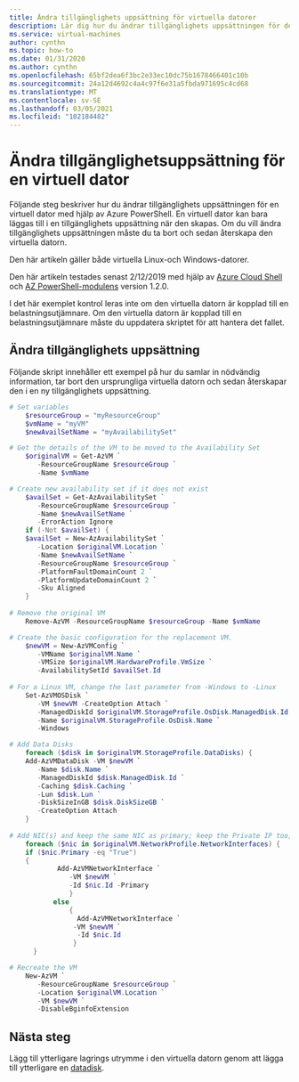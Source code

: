 ```yaml
---
title: Ändra tillgänglighets uppsättning för virtuella datorer
description: Lär dig hur du ändrar tillgänglighets uppsättningen för den virtuella datorn med hjälp av Azure PowerShell.
ms.service: virtual-machines
author: cynthn
ms.topic: how-to
ms.date: 01/31/2020
ms.author: cynthn
ms.openlocfilehash: 65bf2dea6f3bc2e33ec10dc75b1678466401c10b
ms.sourcegitcommit: 24a12d4692c4a4c97f6e31a5fbda971695c4cd68
ms.translationtype: MT
ms.contentlocale: sv-SE
ms.lasthandoff: 03/05/2021
ms.locfileid: "102184482"
---
```

# <a name="change-the-availability-set-for-a-vm"></a>Ändra tillgänglighetsuppsättning för en virtuell dator
Följande steg beskriver hur du ändrar tillgänglighets uppsättningen för en virtuell dator med hjälp av Azure PowerShell. En virtuell dator kan bara läggas till i en tillgänglighets uppsättning när den skapas. Om du vill ändra tillgänglighets uppsättningen måste du ta bort och sedan återskapa den virtuella datorn. 

Den här artikeln gäller både virtuella Linux-och Windows-datorer.

Den här artikeln testades senast 2/12/2019 med hjälp av [Azure Cloud Shell](https://shell.azure.com/powershell) och [AZ PowerShell-modulens](/powershell/azure/install-az-ps) version 1.2.0.

I det här exemplet kontrol leras inte om den virtuella datorn är kopplad till en belastningsutjämnare. Om den virtuella datorn är kopplad till en belastningsutjämnare måste du uppdatera skriptet för att hantera det fallet. 


## <a name="change-the-availability-set"></a>Ändra tillgänglighets uppsättning 

Följande skript innehåller ett exempel på hur du samlar in nödvändig information, tar bort den ursprungliga virtuella datorn och sedan återskapar den i en ny tillgänglighets uppsättning.

```powershell
# Set variables
    $resourceGroup = "myResourceGroup"
    $vmName = "myVM"
    $newAvailSetName = "myAvailabilitySet"

# Get the details of the VM to be moved to the Availability Set
    $originalVM = Get-AzVM `
       -ResourceGroupName $resourceGroup `
       -Name $vmName

# Create new availability set if it does not exist
    $availSet = Get-AzAvailabilitySet `
       -ResourceGroupName $resourceGroup `
       -Name $newAvailSetName `
       -ErrorAction Ignore
    if (-Not $availSet) {
    $availSet = New-AzAvailabilitySet `
       -Location $originalVM.Location `
       -Name $newAvailSetName `
       -ResourceGroupName $resourceGroup `
       -PlatformFaultDomainCount 2 `
       -PlatformUpdateDomainCount 2 `
       -Sku Aligned
    }
    
# Remove the original VM
    Remove-AzVM -ResourceGroupName $resourceGroup -Name $vmName    

# Create the basic configuration for the replacement VM. 
    $newVM = New-AzVMConfig `
       -VMName $originalVM.Name `
       -VMSize $originalVM.HardwareProfile.VmSize `
       -AvailabilitySetId $availSet.Id
 
# For a Linux VM, change the last parameter from -Windows to -Linux 
    Set-AzVMOSDisk `
       -VM $newVM -CreateOption Attach `
       -ManagedDiskId $originalVM.StorageProfile.OsDisk.ManagedDisk.Id `
       -Name $originalVM.StorageProfile.OsDisk.Name `
       -Windows

# Add Data Disks
    foreach ($disk in $originalVM.StorageProfile.DataDisks) { 
    Add-AzVMDataDisk -VM $newVM `
       -Name $disk.Name `
       -ManagedDiskId $disk.ManagedDisk.Id `
       -Caching $disk.Caching `
       -Lun $disk.Lun `
       -DiskSizeInGB $disk.DiskSizeGB `
       -CreateOption Attach
    }
    
# Add NIC(s) and keep the same NIC as primary; keep the Private IP too, if it exists. 
    foreach ($nic in $originalVM.NetworkProfile.NetworkInterfaces) {    
    if ($nic.Primary -eq "True")
    {
            Add-AzVMNetworkInterface `
               -VM $newVM `
               -Id $nic.Id -Primary
               }
           else
               {
                 Add-AzVMNetworkInterface `
                -VM $newVM `
                 -Id $nic.Id 
                }
      }

# Recreate the VM
    New-AzVM `
       -ResourceGroupName $resourceGroup `
       -Location $originalVM.Location `
       -VM $newVM `
       -DisableBginfoExtension
```

## <a name="next-steps"></a>Nästa steg

Lägg till ytterligare lagrings utrymme i den virtuella datorn genom att lägga till ytterligare en [datadisk](attach-managed-disk-portal.md).
